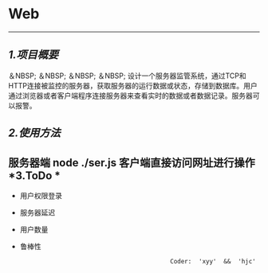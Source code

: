 Web
===
-----
*1.项目概要*
----

＆NBSP; ＆NBSP; ＆NBSP; ＆NBSP; 设计一个服务器监管系统，通过TCP和HTTP连接被监控的服务器，获取服务器的运行数据或状态，存储到数据库。用户通过浏览器或者客户端程序连接服务器来查看实时的数据或者数据记录。服务器可以报警。

*2.使用方法*
----

服务器端 node ./ser.js
客户端直接访问网址进行操作
*3.ToDo *
----
+ 用户权限登录
+ 服务器延迟
+ 用户数量
+ 鲁棒性





                                                Coder:  'xyy'  &&  'hjc'
